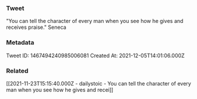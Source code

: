 ### Tweet
"You can tell the character of every man when you see how he gives and receives praise." Seneca

### Metadata
Tweet ID: 1467494240985006081
Created At: 2021-12-05T14:01:06.000Z

### Related
[[2021-11-23T15:15:40.000Z - dailystoic - You can tell the character of every man when you see how he gives and recei]]
